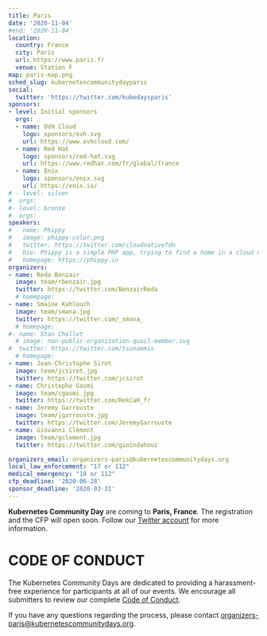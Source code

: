 ```yaml
---
title: Paris
date: '2020-11-04'
#end: '2020-11-04'
location:
  country: France
  city: Paris
  url: https://www.paris.fr
  venue: Station F
map: paris-map.png
sched_slug: kubernetescommunitydayparis
social:
  twitter: 'https://twitter.com/kubedaysparis'
sponsors:
- level: Initial sponsors
  orgs:
  - name: OVH Cloud
    logo: sponsors/ovh.svg
    url: https://www.ovhcloud.com/
  - name: Red Hat
    logo: sponsors/red-hat.svg
    url: https://www.redhat.com/fr/global/france
  - name: Enix
    logo: sponsors/enix.svg
    url: https://enix.io/
# - level: silver
#  orgs:
#- level: bronze
#  orgs:
speakers:
# - name: Phippy
#   image: phippy-color.png
#   twitter: https://twitter.com/cloudnativefdn
#   bio: Phippy is a simple PHP app, trying to find a home in a cloud native world.
#   homepage: https://phippy.io
organizers:
- name: Reda Benzair
  image: team/rbenzair.jpg
  twitter: https://twitter.com/BenzairReda
  # homepage: 
- name: Smaïne Kahlouch 
  image: team/smana.jpg
  twitter: https://twitter.com/_smana_
  # homepage: 
#- name: Stan Chollet 
  # image: non-public-organization-quail-member.svg
#  twitter: https://twitter.com/tsunammis
  # homepage:
- name: Jean-Christophe Sirot
  image: team/jcsirot.jpg
  twitter: https://twitter.com/jcsirot
- name: Christophe Gasmi 
  image: team/cgasmi.jpg
  twitter: https://twitter.com/RekCaH_fr
- name: Jeremy Garrouste
  image: team/jgarrouste.jpg
  twitter: https://twitter.com/JeremyGarrouste
- name: Giovanni Clément
  image: team/gclement.jpg
  twitter: https://twitter.com/gioindahouz

organizers_email: organizers-paris@kubernetescommunitydays.org
local_law_enforcement: "17 or 112"
medical_emergency: "18 or 112"
cfp_deadline: '2020-06-28'
sponsor_deadline: '2020-03-31'
---
```


**Kubernetes Community Day** are coming to **Paris, France**. The registration and the CFP will open soon. Follow our [Twitter account](https://twitter.com/KubeDaysParis) for more information.

# CODE OF CONDUCT
The Kubernetes Community Days are dedicated to providing a  harassment-free experience for participants at all of our events. We encourage all submitters to review our complete [Code of Conduct](https://kubernetescommunitydays.org/code-of-conduct/).

If you have any questions regarding the process, please contact [organizers-paris@kubernetescommunitydays.org](mailto:organizers-paris@kubernetescommunitydays.org).



<!-- Please take a look at our exciting [speaker](speakers) lineup. Our event would not be possible without support of our [sponsors](sponsor). Prospective sponsors can review our [offerings](sponsor-form). We're still finalizing our [program](program) due to some challenges with arranging flights to our exciting [venue](venue). In the meantime, please review our [Code of Conduct](/code-of-conduct). Please [contact](contact) the organizers with any questions. -->
